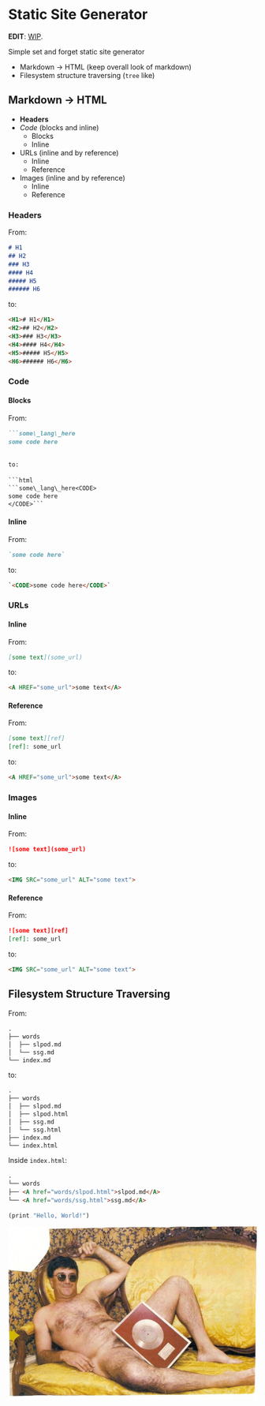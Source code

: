 # Static Site Generator

**EDIT**: [WIP](https://github.com/siiky/ssg).

Simple set and forget static site generator

 * Markdown -> HTML (keep overall look of markdown)
 * Filesystem structure traversing (`tree` like)

## Markdown -> HTML

 * **Headers**
 * _Code_ (blocks and inline)
     * Blocks
     * Inline
 * URLs (inline and by reference)
     * Inline
     * Reference
 * Images (inline and by reference)
     * Inline
     * Reference

### Headers

From:

```markdown
# H1
## H2
### H3
#### H4
##### H5
###### H6
```

to:

```html
<H1># H1</H1>
<H2>## H2</H2>
<H3>### H3</H3>
<H4>#### H4</H4>
<H5>##### H5</H5>
<H6>###### H6</H6>
```

### Code

#### Blocks

From:

```markdown
```some\_lang\_here
some code here
```
```

to:

```html
```some\_lang\_here<CODE>
some code here
</CODE>```
```

#### Inline

From:

```markdown
`some code here`
```

to:

```html
`<CODE>some code here</CODE>`
```

### URLs

#### Inline

From:

```markdown
[some text](some_url)
```

to:

```html
<A HREF="some_url">some text</A>
```

#### Reference

From:

```markdown
[some text][ref]
[ref]: some_url
```

to:

```html
<A HREF="some_url">some text</A>
```

### Images

#### Inline

From:

```markdown
![some text](some_url)
```

to:

```html
<IMG SRC="some_url" ALT="some text">
```

#### Reference

From:

```markdown
![some text][ref]
[ref]: some_url
```

to:

```html
<IMG SRC="some_url" ALT="some text">
```

## Filesystem Structure Traversing

From:

```filesystem
.
├── words
│  ├── slpod.md
│  └── ssg.md
└── index.md
```

to:

```filesystem
.
├── words
│  ├── slpod.md
│  ├── slpod.html
│  ├── ssg.md
│  └── ssg.html
├── index.md
└── index.html
```

Inside `index.html`:

```html
.
└── words
├── <A href="words/slpod.html">slpod.md</A>
└── <A href="words/ssg.html">ssg.md</A>
```

```scheme
(print "Hello, World!")
```

![Jose Cid](../assets/josecid.jpg)
